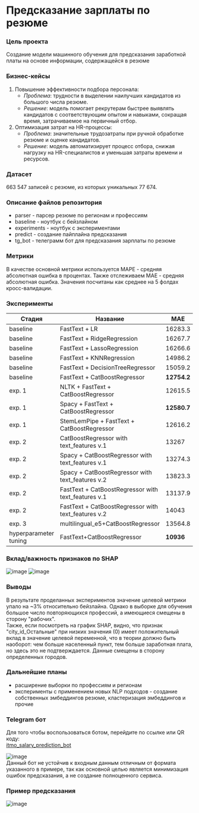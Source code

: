 # Предсказание зарплаты по резюме
### Цель проекта
Создание модели машинного обучения для предсказания заработной платы на основе информации, содержащейся в резюме
### Бизнес-кейсы
 1. Повышение эффективности подбора персонала:
    * _Проблема_: трудности в выделении наилучших кандидатов из большого числа резюме.
    * _Решение_: модель помогает рекрутерам быстрее выявлять кандидатов с соответствующим опытом и навыками, сокращая время, затрачиваемое на первичный отбор.
 2. Оптимизация затрат на HR-процессы:
    * _Проблема_: значительные трудозатраты при ручной обработке резюме и оценке кандидатов.
    * _Решение_: модель автоматизирует процесс отбора, снижая нагрузку на HR-специалистов и уменьшая затраты времени и ресурсов.
### Датасет
663 547 записей с резюме, из которых уникальных 77 674.
### Описание файлов репозитория
- parser - парсер резюме по регионам и профессиям
- baseline - ноутбук с бейзлайном
- experiments - ноутбук с экспериментами
- predict - создание пайплайна предсказания
- tg_bot - телеграмм бот для предсказания зарплаты по резюме
### Метрики <br />
В качестве основной метрики используется MAPE - cредняя абсолютная ошибка в процентах. Также отслеживаем MAE - средняя абсолютная ошибка.
Значения посчитаны как среднее на 5 фолдах кросс-валидации.
### Эксперименты
| Стадия | Название | MAE | MAPE |
|-------|-------|-------|-------|
| baseline | FastText + LR | 16283.3 | 29.53 |
| baseline | FastText + RidgeRegression | 16267.7 | 29.49 |
| baseline | FastText + LassoRegression | 16266.6 | 29.53 |
| baseline | FastText + KNNRegression | 14986.2 | 27.6 |
| baseline | FastText + DecisionTreeRegressor | 15059.2 | 28.39 |
| baseline | FastText + CatBoostRegressor | **12754.2** | **23.52** |
| exp. 1 | NLTK + FastText + CatBoostRegressor | 12615.5 | 23.24 |
| exp. 1 | Spacy + FastText + CatBoostRegressor | **12580.7** | **23.17** |
| exp. 1 | StemLemPipe + FastText + CatBoostRegressor | 12616.2 | 23.25 |
| exp. 2 |  CatBoostRegressor with text_features v.1 | 13267 | 24.56 |
| exp. 2 |  Spacy + CatBoostRegressor with text_features v.1 | 13274.3 | 24.56 |
| exp. 2 |  Spacy + CatBoostRegressor with text_features v.2 | 13823.3 | 25.45 |
| exp. 2 |  FastText + CatBoostRegressor with text_features v.1 | 13137.9 | 24.25 |
| exp. 2 |  FastText + CatBoostRegressor with text_features v.2 | 14043 | 25.73 |
| exp. 3 | multilingual_e5+CatBoostRegressor | 13564.8 | 20.4 |
| hyperparameter tuning | FastText+CatBoostRegressor | **10936** | **20.4** |

### Вклад/важность признаков по SHAP
![image](https://github.com/NKhozin/salary_prediction/assets/92330362/a9ee1d9c-c3bd-404b-b40f-21a39f7480e4)
![image](https://github.com/NKhozin/salary_prediction/assets/92330362/3e572c7c-3f3c-4ab0-b5cb-91671f5d8fb8)

### Выводы
В результате проделанных экспериментов значение целевой метрики упало на ~3% относительно бейзлайна. Однако в выборке для обучения большое число повторяющихся профессий, а имеющиеся смещены в сторону "рабочих". <br />
Также, если посмотреть на график SHAP, видно, что признак "city_id_Остальные" при низких значения (0) имеет положительный вклад в значение целевой переменной, что в теории должно быть наоборот: чем больше населенный пункт, тем больше заработная плата, но здесь это не подтверждается. Данные смещены в сторону определенных городов.
### Дальнейшие планы
- расширение выборки по профессиям и регионам
- эксперименты с применением новых NLP подходов - создание собственных эмбеддингов резюме, кластеризация эмбеддингов и прочие
### Telegram бот
Для того чтобы воспользоваться ботом, перейдите по ссылке или QR коду: <br />
[itmo_salary_prediction_bot](https://t.me/itmo_salary_prediction_bot) <br />

![image](https://github.com/NKhozin/salary_prediction/assets/92330362/bb2e0981-3284-4bf3-b57c-90d1fab5022f) <br />
Данный бот не устойчив к входным данным отличным от формата указанного в примере, так как основной целью является минимизация ошибок предсказания, а не создание полноценного сервиса.
### Пример предсказания
![image](https://github.com/NKhozin/salary_prediction/assets/92330362/39df6f74-8cd2-4e6b-a8e7-ff44eb63726b)

